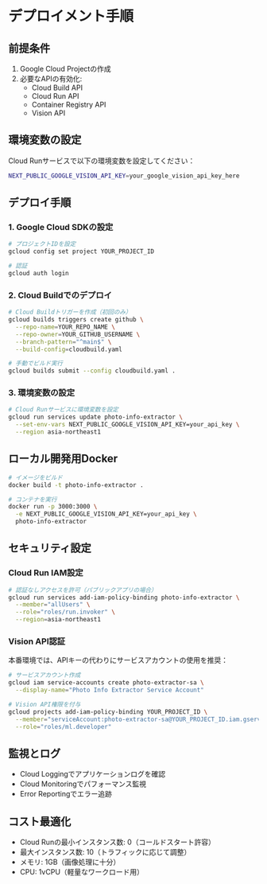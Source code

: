 # デプロイメント手順

## 前提条件

1. Google Cloud Projectの作成
2. 必要なAPIの有効化:
   - Cloud Build API
   - Cloud Run API
   - Container Registry API
   - Vision API

## 環境変数の設定

Cloud Runサービスで以下の環境変数を設定してください：

```bash
NEXT_PUBLIC_GOOGLE_VISION_API_KEY=your_google_vision_api_key_here
```

## デプロイ手順

### 1. Google Cloud SDKの設定

```bash
# プロジェクトIDを設定
gcloud config set project YOUR_PROJECT_ID

# 認証
gcloud auth login
```

### 2. Cloud Buildでのデプロイ

```bash
# Cloud Buildトリガーを作成（初回のみ）
gcloud builds triggers create github \
  --repo-name=YOUR_REPO_NAME \
  --repo-owner=YOUR_GITHUB_USERNAME \
  --branch-pattern="^main$" \
  --build-config=cloudbuild.yaml

# 手動でビルド実行
gcloud builds submit --config cloudbuild.yaml .
```

### 3. 環境変数の設定

```bash
# Cloud Runサービスに環境変数を設定
gcloud run services update photo-info-extractor \
  --set-env-vars NEXT_PUBLIC_GOOGLE_VISION_API_KEY=your_api_key \
  --region asia-northeast1
```

## ローカル開発用Docker

```bash
# イメージをビルド
docker build -t photo-info-extractor .

# コンテナを実行
docker run -p 3000:3000 \
  -e NEXT_PUBLIC_GOOGLE_VISION_API_KEY=your_api_key \
  photo-info-extractor
```

## セキュリティ設定

### Cloud Run IAM設定

```bash
# 認証なしアクセスを許可（パブリックアプリの場合）
gcloud run services add-iam-policy-binding photo-info-extractor \
  --member="allUsers" \
  --role="roles/run.invoker" \
  --region=asia-northeast1
```

### Vision API認証

本番環境では、APIキーの代わりにサービスアカウントの使用を推奨：

```bash
# サービスアカウント作成
gcloud iam service-accounts create photo-extractor-sa \
  --display-name="Photo Info Extractor Service Account"

# Vision API権限を付与
gcloud projects add-iam-policy-binding YOUR_PROJECT_ID \
  --member="serviceAccount:photo-extractor-sa@YOUR_PROJECT_ID.iam.gserviceaccount.com" \
  --role="roles/ml.developer"
```

## 監視とログ

- Cloud Loggingでアプリケーションログを確認
- Cloud Monitoringでパフォーマンス監視
- Error Reportingでエラー追跡

## コスト最適化

- Cloud Runの最小インスタンス数: 0（コールドスタート許容）
- 最大インスタンス数: 10（トラフィックに応じて調整）
- メモリ: 1GB（画像処理に十分）
- CPU: 1vCPU（軽量なワークロード用）